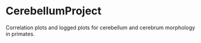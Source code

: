 # CerebellumProject
Correlation plots and logged plots for cerebellum and cerebrum morphology in primates.
